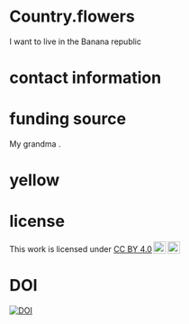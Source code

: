 # Country.flowers
I want to live in the Banana republic 
# contact information

# funding source

My grandma .

# yellow

# license 
<p xmlns:cc="http://creativecommons.org/ns#" >This work is licensed under <a href="https://creativecommons.org/licenses/by/4.0/?ref=chooser-v1" target="_blank" rel="license noopener noreferrer" style="display:inline-block;">CC BY 4.0<img style="height:22px!important;margin-left:3px;vertical-align:text-bottom;" src="https://mirrors.creativecommons.org/presskit/icons/cc.svg?ref=chooser-v1" alt=""><img style="height:22px!important;margin-left:3px;vertical-align:text-bottom;" src="https://mirrors.creativecommons.org/presskit/icons/by.svg?ref=chooser-v1" alt=""></a></p> 

# DOI
<a href="https://handle.stage.datacite.org/10.5072/zenodo.181420"><img src="https://sandbox.zenodo.org/badge/947917786.svg" alt="DOI"></a> 
